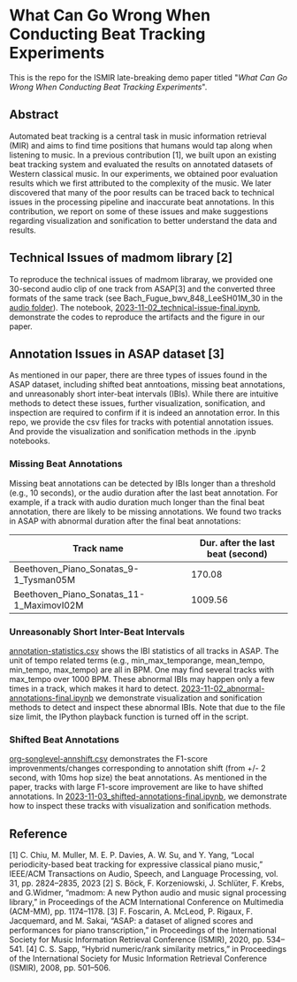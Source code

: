 # What Can Go Wrong When Conducting Beat Tracking Experiments

This is the repo for the ISMIR late-breaking demo paper titled
"*What Can Go Wrong When Conducting Beat Tracking Experiments*".

## Abstract
Automated beat tracking is a central task in music information retrieval (MIR) and aims to find time positions that humans would tap along when listening to music. In a previous contribution [1], we built upon an existing beat tracking system and evaluated the results on annotated datasets of Western classical music. In our experiments, we obtained poor evaluation results which we first attributed to the complexity of the music. We later discovered that many of the poor results can be traced back to technical issues in the processing pipeline and inaccurate beat annotations. In this contribution, we report on some of these issues and make suggestions regarding visualization and sonification to better understand the data and results.

## Technical Issues of madmom library [2]
To reproduce the technical issues of madmom libraray, we provided one 30-second audio clip of one track from ASAP[3] and the converted three formats of the same track (see Bach_Fugue_bwv_848_LeeSH01M_30 in the [audio folder](https://github.com/SunnyCYC/b-tracking-issues-lbd/tree/main/audio)). The notebook, [2023-11-02_technical-issue-final.ipynb](https://github.com/SunnyCYC/b-tracking-issues-lbd/blob/main/2023-11-02_technical-issue-final.ipynb), demonstrate the codes to reproduce the artifacts and the figure in our paper.

## Annotation Issues in ASAP dataset [3]
As mentioned in our paper, there are three types of issues found in the ASAP dataset, including shifted beat anntoations, missing beat annotations, and unreasonably short inter-beat intervals (IBIs). While there are intuitive methods to detect these issues, further visualization, sonification, and inspection are required to confirm if it is indeed an annotation error. In this repo, we provide the csv files for tracks with potential annotation issues. And provide the visualization and sonification methods in the .ipynb notebooks.

### Missing Beat Annotations
Missing beat annotations can be detected by IBIs longer than a threshold (e.g., 10 seconds), or the audio duration after the last beat annotation. For example, if a track with audio duration much longer than the final beat annotation, there are likely to be missing annotations. We found two tracks in ASAP with abnormal duration after the final beat annotations:


| Track name | Dur. after the last beat (second) |
| -------- | -------- |
| Beethoven_Piano_Sonatas_9-1_Tysman05M   | 170.08    |
| Beethoven_Piano_Sonatas_11-1_MaximovI02M   | 1009.56     |


### Unreasonably Short Inter-Beat Intervals
[annotation-statistics.csv](https://github.com/SunnyCYC/b-tracking-issues-lbd/blob/main/annotation-statistics.csv) shows the IBI statistics of all tracks in ASAP. The unit of tempo related terms (e.g., min_max_temporange, mean_tempo, min_tempo, max_tempo) are all in BPM. One may find several tracks with max_tempo over 1000 BPM. These abnormal IBIs may happen only a few times in a track, which makes it hard to detect. [2023-11-02_abnormal-annotations-final.ipynb](https://github.com/SunnyCYC/b-tracking-issues-lbd/blob/main/2023-11-02_abnormal-annotations-final.ipynb) we demonstrate visualization and sonification methods to detect and inspect these abnormal IBIs. Note that due to the file size limit, the IPython playback function is turned off in the script.

### Shifted Beat Annotations
[org-songlevel-annshift.csv](https://github.com/SunnyCYC/b-tracking-issues-lbd/blob/main/org-songlevel-annshift.csv) demonstrates the F1-score improvenments/changes corresponding to annotation shift (from +/- 2 second, with 10ms hop size) the beat annotations. As mentioned in the paper, tracks with large F1-score improvement are like to have shifted annotations. In [2023-11-03_shifted-annotations-final.ipynb](https://github.com/SunnyCYC/b-tracking-issues-lbd/blob/main/2023-11-03_shifted-annotations-final.ipynb), we demonstrate how to inspect these tracks with visualization and sonification methods.




## Reference
[1] C. Chiu, M. Muller, M. E. P. Davies, A. W. Su, and Y. Yang, “Local periodicity-based beat tracking for expressive classical piano music,” IEEE/ACM Transactions on Audio, Speech, and Language Processing, vol. 31, pp. 2824–2835, 2023
[2] S. Böck, F. Korzeniowski, J. Schlüter, F. Krebs, and G.Widmer, “madmom: A new Python audio and music signal processing library,” in Proceedings of the ACM International Conference on Multimedia (ACM-MM), pp. 1174–1178.
[3] F. Foscarin, A. McLeod, P. Rigaux, F. Jacquemard, and M. Sakai, “ASAP: a dataset of aligned scores and performances for piano transcription,” in Proceedings of the International Society for Music Information Retrieval Conference (ISMIR), 2020, pp. 534–541.
[4] C. S. Sapp, “Hybrid numeric/rank similarity metrics,” in Proceedings of the International Society for Music Information Retrieval Conference (ISMIR), 2008, pp. 501–506.
